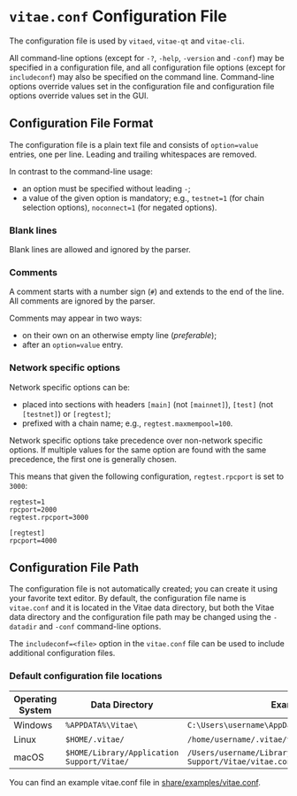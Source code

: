 # `vitae.conf` Configuration File

The configuration file is used by `vitaed`, `vitae-qt` and `vitae-cli`.

All command-line options (except for `-?`, `-help`, `-version` and `-conf`) may be specified in a configuration file, and all configuration file options (except for `includeconf`) may also be specified on the command line. Command-line options override values set in the configuration file and configuration file options override values set in the GUI.

## Configuration File Format

The configuration file is a plain text file and consists of `option=value` entries, one per line. Leading and trailing whitespaces are removed.

In contrast to the command-line usage:
- an option must be specified without leading `-`;
- a value of the given option is mandatory; e.g., `testnet=1` (for chain selection options), `noconnect=1` (for negated options).

### Blank lines

Blank lines are allowed and ignored by the parser.

### Comments

A comment starts with a number sign (`#`) and extends to the end of the line. All comments are ignored by the parser.

Comments may appear in two ways:
- on their own on an otherwise empty line (_preferable_);
- after an `option=value` entry.

### Network specific options

Network specific options can be:
- placed into sections with headers `[main]` (not `[mainnet]`), `[test]` (not `[testnet]`) or `[regtest]`;
- prefixed with a chain name; e.g., `regtest.maxmempool=100`.

Network specific options take precedence over non-network specific options.
If multiple values for the same option are found with the same precedence, the
first one is generally chosen.

This means that given the following configuration, `regtest.rpcport` is set to `3000`:

```
regtest=1
rpcport=2000
regtest.rpcport=3000

[regtest]
rpcport=4000
```

## Configuration File Path

The configuration file is not automatically created; you can create it using your favorite text editor. By default, the configuration file name is `vitae.conf` and it is located in the Vitae data directory, but both the Vitae data directory and the configuration file path may be changed using the `-datadir` and `-conf` command-line options.

The `includeconf=<file>` option in the `vitae.conf` file can be used to include additional configuration files.

### Default configuration file locations

Operating System | Data Directory | Example Path
-- | -- | --
Windows | `%APPDATA%\Vitae\` | `C:\Users\username\AppData\Roaming\Vitae\vitae.conf`
Linux | `$HOME/.vitae/` | `/home/username/.vitae/vitae.conf`
macOS | `$HOME/Library/Application Support/Vitae/` | `/Users/username/Library/Application Support/Vitae/vitae.conf`

You can find an example vitae.conf file in [share/examples/vitae.conf](../share/examples/vitae.conf).

